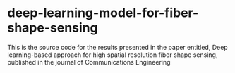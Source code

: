 # deep-learning-model-for-fiber-shape-sensing
This is the source code for the results presented in the paper entitled, Deep learning-based approach for high spatial resolution fiber shape sensing, published in the journal of Communications Engineering
